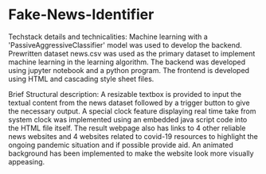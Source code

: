 # Fake-News-Identifier


Techstack details and technicalities:
    Machine learning with a 'PassiveAggressiveClassifier' model was used to develop the backend.
    Prewritten dataset news.csv was used as the primary dataset to implement machine learning in the learning algorithm.
    The backend was developed using jupyter notebook and a python program.
    The frontend is developed using HTML and cascading style sheet files.
    
Brief Structural description:
    A resizable textbox is provided to input the textual content from the news dataset followed by a trigger button to give the necessary output.
    A special clock feature displaying real time take from system clock was implemented using an embedded java script code into the HTML file itself.
    The result webpage also has links to 4 other reliable news websites and 4 websites related to covid-19 resources to highlight the ongoing pandemic situation and if possible       provide aid.
    An animated background has been implemented to make the website look more visually appeasing.
